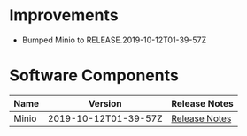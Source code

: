 # Improvements

* Bumped Minio to RELEASE.2019-10-12T01-39-57Z

# Software Components

| Name | Version | Release Notes |	
| --- | --- | --- |	
| Minio | 2019-10-12T01-39-57Z | [Release Notes][2019-10-12T01-39-57Z] |

[2019-10-12T01-39-57Z]: https://github.com/minio/minio-boshrelease/releases/tag/RELEASE.2019-10-12T01-39-57Z
